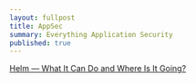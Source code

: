 ```yaml
---
layout: fullpost
title: AppSec
summary: Everything Application Security
published: true
---
```


[Helm — What It Can Do and Where Is It Going?](https://arxiv.org/pdf/2206.07093.pdf)




